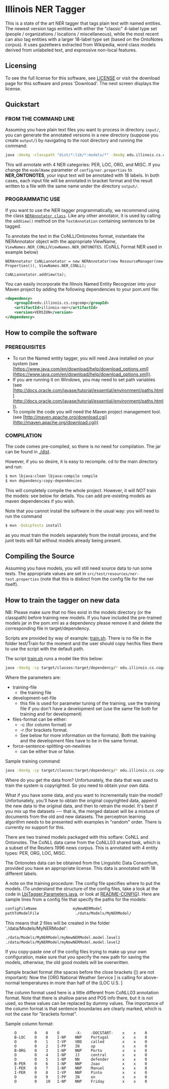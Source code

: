 Illinois NER Tagger
====================
This is a state of the art NER tagger that tags plain text with named entities. 
The newest version tags entities with either the "classic" 4-label type set 
(people / organizations / locations / miscellaneous), while the most recent can also tag entities with a larger 
18-label type set (based on the OntoNotes corpus). It uses gazetteers extracted from Wikipedia, word class models 
derived from unlabeled text, and expressive non-local features.

## Licensing
To see the full license for this software, see [LICENSE](LICENSE) or visit the download page for this software
and press 'Download'. The next screen displays the license. 


## Quickstart

### FROM THE COMMAND LINE

Assuming you have plain text files you want to process in directory `input/`, you can generate the annotated versions
in a new directory (suppose you create `output/`) by navigating to the root directory and running the command:

```bash
java -Xmx4g -classpath "dist/*:lib/*:models/*" -Xmx8g edu.illinois.cs.cogcomp.ner.NerTagger -annotate input output config/ner.properties"
```

This will annotate with 4 NER categories: PER, LOC, ORG, and MISC.  If you change the `modelName` parameter
of `config/ner.properties` to **NER_ONTONOTES**, your input text will be annotated with 18 labels. In both cases, 
each input file will be annotated in bracket format and the result written to a file with the same name 
under the directory `output/`.


### PROGRAMMATIC USE

If you want to use the NER tagger programmatically, we recommend
using the class [`NERAnnotator class`](src/main/java/edu/illinois/cs/cogcomp/ner/NERAnnotator.java). Like any other annotator, it is used by calling the `addView()` method on the `TextAnnotation` containing sentences to be tagged.

To annotate the text in the CoNLL/Ontonotes format, instantiate the NERAnnotator object with the appropriate ViewName, `ViewNames.NER_CONLL`/`ViewNames.NER_ONTONOTES`. (CoNLL Format NER used in example below)

```
NERAnnotator CoNLLannotator = new NERAnnotator(new ResourceManager(new Properties()), ViewNames.NER_CONLL);

CoNLLannotator.addView(ta);											
```

You can easily incorporate the Illinois Named Entity Recognizer into
your Maven project by adding the following dependencies to your pom.xml file:

```xml
<dependency>
    <groupId>edu.illinois.cs.cogcomp</groupId>
    <artifactId>illinois-ner</artifactId>
    <version>VERSION</version>
</dependency>
```

## How to compile the software

### PREREQUISITES

- To run the Named entity tagger, you will need Java installed on your
system (see [https://www.java.com/en/download/help/download_options.xml](https://www.java.com/en/download/help/download_options.xml)).
- If you are running it on Windows, you may need to set path variables 
(see [http://docs.oracle.com/javase/tutorial/essential/environment/paths.html](http://docs.oracle.com/javase/tutorial/essential/environment/paths.html)).
- To compile the code you will need the Maven project management tool. 
(see [http://maven.apache.org/download.cgi](http://maven.apache.org/download.cgi))

### COMPILATION

The code comes pre-compiled, so there is no need for compilation. The jar
can be found in [./dist](./dist).

However, if you so desire, it is easy to recompile. cd to the main directory
and run: 
```bash
$ mvn lbjava:clean lbjava:compile compile 
$ mvn dependency:copy-dependencies
```

This will completely compile the whole project. However, it will *NOT*
train the models: see below for details. You can add pre-existing
models as maven dependencies if you wish.

Note that you cannot install the software in the usual way: you will
need to run the command
```bash
$ mvn -DskipTests install
```
as you must train the models separately from the install process, and the
junit tests will fail without models already being present.  


## Compiling the Source
Assuming you have models, you will still need source data to run some tests.
The appropriate values are set in ```src/test/resources/ner-test.properties```
(note that this is distinct from the config file for the ner itself). 



## How to train the tagger on new data

NB: Please make sure that no files exist in the models directory (or the classpath)
    before training new models. If you have included the pre-trained models jar in
    the pom.xml as a dependency please remove it and delete the corresponding file in
    target/dependency.

Scripts are provided by way of example: [train.sh](scripts/train.sh). There is no file in the folder test/Train for the moment and the user should copy her/his files there to use the script with the default path.

The script [train.sh](scripts/train.sh) runs a model like this below:

```bash
java -Xmx4g -cp target/classes:target/dependency/* edu.illinois.cs.cogcomp.LbjNer.LbjTagger.NerTagger -train <training-file> -test  <development-set-file> <files-format> <force-sentence-splitting-on-newlines> <config-file>  
```

Where the parameters are:

- training-file 
    - the training file
- development-set-file 
    - this file is used for parameter tuning of the training, use the training file if you don't have a development set (use the same file both for training and for development)
 - files-format can be either:
     - -c (for column format) or 
     - -r (for brackets format. 
    - See below for more information on the formats). Both the training and the development files have to be in the same format.
- force-sentence-splitting-on-newlines
    - can be either true or false.

Sample training command:
```bash
java -Xmx4g -cp target/classes:target/dependency/* edu.illinois.cs.cogcomp.LbjNer.LbjTagger.NerTagger -train Data/GoldData/Reuters/train.brackets.gold -test  Data/GoldData/Reuters/test.brackets.gold -r true Config/allLayer1.config 
```
Where do you get the data from? Unfortunately, the data that was used to train 
the system is copyrighted. So you need to obtain your own data.

What if you have some data, and you want to incrementally train the model? 
Unfortunately, you'll have to obtain the original copyrighted data, append the 
new data to the original data, and then to retrain the model. It's best if you mix
up the datasets --- that is, the merged dataset will be a mixture of documents 
from the old and new datasets. The perceptron learning algorithm needs to 
be presented with examples in "random" order. There is currently no support 
for this.

There are two trained models packaged with this softare: CoNLL and Ontonotes. The 
CoNLL data came from the CoNLL03 shared task, which is a subset of the Reuters
1996 news corpus. This is annotated with 4 entity types: PER, ORG, LOC, MISC.

The Ontonotes data can be obtained from the Linguistic Data Consortium, provided
you have an appropriate license. This data is annotated with 18 different labels.

A note on the training procedure:
The config file specifies where to put the models. (To understand the structure 
of the config files, take a look at the code in [LbjTagger.Parameters.java](src/main/java/edu/illinois/cs/cogcomp/LbjNer/LbjTagger/Parameters.java), or 
look at [README-CONFIG](config/README-CONFIG)). Here are sample lines from a config file that 
specify the paths for the models:

```bash
configFileName                myNewNERModel
pathToModelFile                ./data/Models/MyNERModel/
```

This means that 2 files will be created in the folder './data/Models/MyNERModel':

```bash
./data/Models/MyNERModel/myNewNERModel.model.level1
./data/Models/MyNERModel/myNewNERModel.model.level2
```
    
If you copy-paste one of the config files trying to make up your own configuration, 
make sure that you specify the new path for saving the models, otherwise, the 
old good models will be overwritten.

Sample bracket format (the spaces before the close brackets (]) are not important):
Now the [ORG National Weather Service  ] is calling for above-normal temperatures in more than 
half of the [LOC U.S.  ] 

The column format used here is a little different from CoNLL03
annotation format. Note that there is shallow parse and POS info there, 
but it is not used, so these values can be replaced by dummy values. The 
importance of the column format is that sentence boundaries are clearly 
marked, which is not the case for "brackets format".

Sample column format:
```
    O        0    0    O       -X-    -DOCSTART-    x    x    0
    B-LOC    0    0    I-NP    NNP    Portugal      x    x    0
    O        0    1    I-VP    VBD    called        x    x    0
    O        0    2    I-PP    IN     up            x    x    0
    B-ORG    0    3    I-NP    NNP    Porto         x    x    0
    O        0    4    I-NP    JJ     central       x    x    0
    O        0    5    I-NP    NN     defender      x    x    0
    B-PER    0    6    I-NP    NNP    Joao          x    x    0
    I-PER    0    7    I-NP    NNP    Manuel        x    x    0
    I-PER    0    8    I-VP    NNP    Pinto         x    x    0
    O        0    9    I-PP    IN     on            x    x    0
    O        0    10   I-NP    NNP    Friday        x    x    0
```


